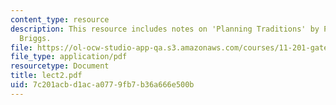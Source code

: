 ```yaml
---
content_type: resource
description: This resource includes notes on 'Planning Traditions' by Prof. de Souza
  Briggs.
file: https://ol-ocw-studio-app-qa.s3.amazonaws.com/courses/11-201-gateway-planning-action-fall-2005/7c201acbd1aca0779fb7b36a666e500b_lect2.pdf
file_type: application/pdf
resourcetype: Document
title: lect2.pdf
uid: 7c201acb-d1ac-a077-9fb7-b36a666e500b
---
```

